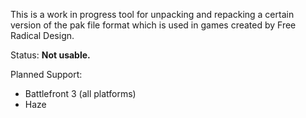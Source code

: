 This is a work in progress tool for unpacking and repacking a certain version of the pak file format which is used in games created by Free Radical Design.

Status: **Not usable.**

Planned Support:
- Battlefront 3 (all platforms)
- Haze
